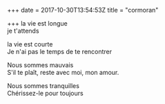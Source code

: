 +++
date = 2017-10-30T13:54:53Z
title = "cormoran"

+++ 
la vie est longue   
je t'attends   
   
la vie est courte   
Je n'ai pas le temps de te rencontrer   
   
Nous sommes mauvais   
S'il te plaît, reste avec moi, mon amour.   
   
Nous sommes tranquilles   
Chérissez-le pour toujours  
